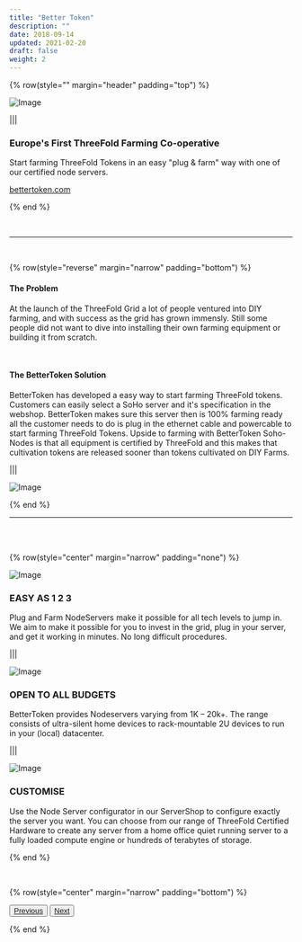 ```yaml
---
title: "Better Token"
description: ""
date: 2018-09-14
updated: 2021-02-20
draft: false
weight: 2
---
```


<div class="container mx-auto">

{% row(style="" margin="header" padding="top") %}

![Image](./img/bettertoken.png#mx-auto)

|||

### Europe's First ThreeFold Farming Co-operative

Start farming ThreeFold Tokens in an easy "plug & farm" way with one of our certified node servers.

<a class="hard_green" href="https://bettertoken.com/" target="_blank">bettertoken.com</a>


{% end %}

<br>

<hr>

<br>

{% row(style="reverse" margin="narrow" padding="bottom") %}

#### The Problem

<p class="text-base">At the launch of the ThreeFold Grid a lot of people ventured into DIY farming, and with success as the grid has grown immensly. Still some people did not want to dive into installing their own farming equipment or building it from scratch. </p>

<br>

#### The BetterToken Solution

<p class="text-base">BetterToken has developed a easy way to start farming ThreeFold tokens. Customers can easily select a SoHo server and it's specification in the webshop. BetterToken makes sure this server then is 100% farming ready all the customer needs to do is plug in the ethernet cable and powercable to start farming ThreeFold Tokens. Upside to farming with BetterToken Soho-Nodes is that all equipment is certified by ThreeFold and this makes that cultivation tokens are released sooner than tokens cultivated on DIY Farms.</p>


|||

![Image](./img/data.jpg#mx-auto)


{% end %}


<hr class="greenline">



<br>

<br>


{% row(style="center" margin="narrow" padding="none") %}

![Image](./img/easy.png#extrasmall#mx-auto)

### EASY AS 1 2 3

<p class="text-base">Plug and Farm NodeServers make it possible for all tech levels to jump in. We aim to make it possible for you to invest in the grid, plug in your server, and get it working in minutes. No long difficult procedures.
</p>

|||

![Image](./img/cart.png#extrasmall#mx-auto)

### OPEN TO ALL BUDGETS


<p class="text-base">BetterToken provides Nodeservers varying from 1K – 20k+. The range consists of ultra-silent home devices to rack-mountable 2U devices to run in your (local) datacenter.
</p>

|||

![Image](./img/customise.png#extrasmall#mx-auto)

### CUSTOMISE

<p class="text-base">Use the Node Server configurator in our ServerShop to configure exactly the server you want. You can choose from our range of ThreeFold Certified Hardware to create any server from a home office quiet running server to a fully loaded compute engine or hundreds of terabytes of storage.</p>



{% end %}

<br>


{% row(style="center" margin="narrow" padding="bottom") %}

<button>[Previous](/projects/wavetwo/mazraa)</button>
<button>[Next](/projects/wavetwo/ourworld)</button>

{% end %}

</div>

